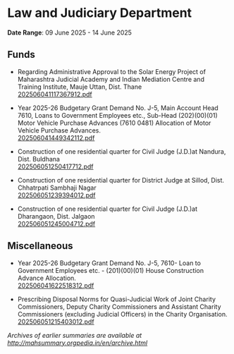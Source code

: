 # Law and Judiciary Department

**Date Range**: 09 June 2025 - 14 June 2025


## Funds
- Regarding Administrative Approval to the Solar Energy Project of Maharashtra Judicial Academy and Indian Mediation Centre and Training Institute, Mauje Uttan, Dist. Thane\
  [202506041117367912.pdf](https://gr.maharashtra.gov.in/Site/Upload/Government%20Resolutions/English/202506041117367912.pdf)

- Year 2025-26 Budgetary Grant Demand No. J-5, Main Account Head 7610, Loans to Government Employees etc., Sub-Head (202)(00)(01) Motor Vehicle Purchase Advances (7610 0481) Allocation of Motor Vehicle Purchase Advances.\
  [202506041449342112.pdf](https://gr.maharashtra.gov.in/Site/Upload/Government%20Resolutions/English/202506041449342112.pdf)

- Construction of one residential quarter for Civil Judge (J.D.)at Nandura, Dist. Buldhana\
  [202506051250417712.pdf](https://gr.maharashtra.gov.in/Site/Upload/Government%20Resolutions/English/202506051250417712.pdf)

- Construction of one residential quarter for District Judge  at Sillod, Dist. Chhatrpati Sambhaji Nagar\
  [202506051239394012.pdf](https://gr.maharashtra.gov.in/Site/Upload/Government%20Resolutions/English/202506051239394012.pdf)

- Construction of one residential quarter for Civil Judge (J.D.)at Dharangaon, Dist. Jalgaon\
  [202506051245004712.pdf](https://gr.maharashtra.gov.in/Site/Upload/Government%20Resolutions/English/202506051245004712.pdf)

## Miscellaneous
- Year 2025-26 Budgetary Grant Demand No. J-5, 7610- Loan to Government Employees etc. - (201)(00)(01) House Construction Advance Allocation.\
  [202506041622518312.pdf](https://gr.maharashtra.gov.in/Site/Upload/Government%20Resolutions/English/202506041622518312.pdf)

- Prescribing Disposal Norms for Quasi-Judicial Work of Joint Charity Commissioners, Deputy Charity Commissioners and Assistant Charity Commissioners (excluding Judicial Officers) in the Charity Organisation.\
  [202506051215403012.pdf](https://gr.maharashtra.gov.in/Site/Upload/Government%20Resolutions/English/202506051215403012.pdf)


*Archives of earlier summaries are available at http://mahsummary.orgpedia.in/en/archive.html*
